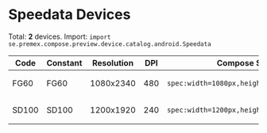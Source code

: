 # Speedata Devices

Total: **2** devices. Import: `import se.premex.compose.preview.device.catalog.android.Speedata`

| Code | Constant | Resolution | DPI | Compose Spec | Preview Usage |
|------|----------|------------|-----|-------------|---------------|
| FG60 | FG60 | 1080x2340 | 480 | `spec:width=1080px,height=2340px,dpi=480` | `@Preview(device = Speedata.FG60)` |
| SD100 | SD100 | 1200x1920 | 240 | `spec:width=1200px,height=1920px,dpi=240` | `@Preview(device = Speedata.SD100)` |

<!-- Generated automatically. Do not edit manually. -->
